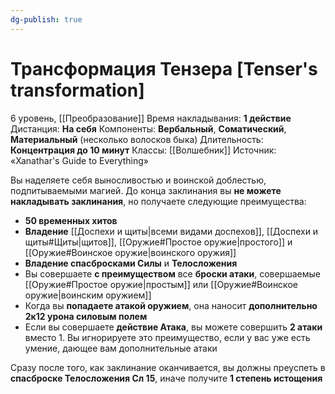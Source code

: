 ```yaml
---
dg-publish: true
---
```

# Трансформация Тензера [Tenser's transformation]
6 уровень, [[Преобразование]]
Время накладывания: **1 действие**
Дистанция: **На себя**
Компоненты: **Вербальный**, **Соматический**, **Материальный** (несколько волосков быка)
Длительность: **Концентрация до 10 минут**
Классы: [[Волшебник]]
Источник: «Xanathar's Guide to Everything»

Вы наделяете себя выносливостью и воинской доблестью, подпитываемыми магией. До конца заклинания вы **не можете накладывать заклинания**, но получаете следующие преимущества:

- **50 временных хитов**
- **Владение** [[Доспехи и щиты|всеми видами доспехов]], [[Доспехи и щиты#Щиты|щитов]], [[Оружие#Простое оружие|простого]] и [[Оружие#Воинское оружие|воинского оружия]]
- **Владение спасбросками Силы** и **Телосложения**
- Вы совершаете **с преимуществом** все **броски атаки**, совершаемые [[Оружие#Простое оружие|простым]] или [[Оружие#Воинское оружие|воинским оружием]]
- Когда вы **попадаете атакой оружием**, она наносит **дополнительно 2к12 урона силовым полем**
- Если вы совершаете **действие Атака**, вы можете совершить **2 атаки** вместо 1. Вы игнорируете это преимущество, если у вас уже есть умение, дающее вам дополнительные атаки

Сразу после того, как заклинание оканчивается, вы должны преуспеть в **спасброске Телосложения Сл 15**, иначе получите **1 степень истощения**